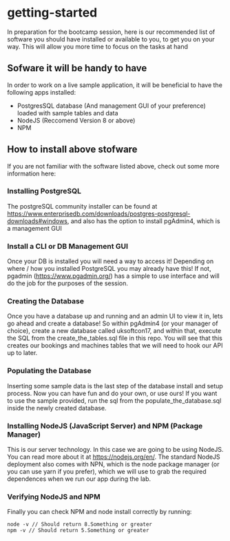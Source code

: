 # getting-started

In preparation for the bootcamp session, here is our recommended list of software you should have installed or available to you, to get you on your way. This will allow you more time to focus on the tasks at hand

## Sofware it will be handy to have

In order to work on a live sample application, it will be beneficial to have the following apps installed:

- PostgresSQL database (And management GUI of your preference) loaded with sample tables and data
- NodeJS (Reccomend Version 8 or above)
- NPM

## How to install above stofware

If you are not familiar with the software listed above, check out some more information here:

### Installing PostgreSQL

The postgreSQL community installer can be found at https://www.enterprisedb.com/downloads/postgres-postgresql-downloads#windows, and also has the option to install pgAdmin4, which is a management GUI

### Install a CLI or DB Management GUI

Once your DB is installed you will need a way to access it! Depending on where / how you installed PostgreSQL you may already have this! If not, pgadmin (https://www.pgadmin.org/) has a simple to use interface and will do the job for the purposes of the session.

### Creating the Database

Once you have a database up and running and an admin UI to view it in, lets go ahead and create a database! So within pgAdmin4 (or your manager of choice), create a new database called uksoftcon17, and within that, execute the SQL from the create_the_tables.sql file in this repo. You will see that this creates our bookings and machines tables that we will need to hook our API up to later.

### Populating the Database

Inserting some sample data is the last step of the database install and setup process. Now you can have fun and do your own, or use ours! If you want to use the sample provided, run the sql from the populate_the_database.sql inside the newly created database.

### Installing NodeJS (JavaScript Server) and NPM (Package Manager)

This is our server technology. In this case we are going to be using NodeJS. You can read more about it at https://nodejs.org/en/. The standard NodeJS deployment also comes with NPN, which is the node package manager (or you can use yarn if you prefer), which we will use to grab the required dependences when we run our app during the lab.

### Verifying NodeJS and NPM

Finally you can check NPM and node install correctly by running:
```
node -v // Should return 8.Something or greater
npm -v // Should return 5.Something or greater
```
